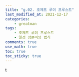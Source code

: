 ```yaml
---
title: "g.02. 조제프 루이 프루스트"
last_modified_at: 2021-12-17
categories:
    - greatman
tags:
    - 조제프 루이 프루스트
    - 일정 성분비의 법칙
comments: true
use_math: true
toc: true
toc_sticky: true
---
```


t